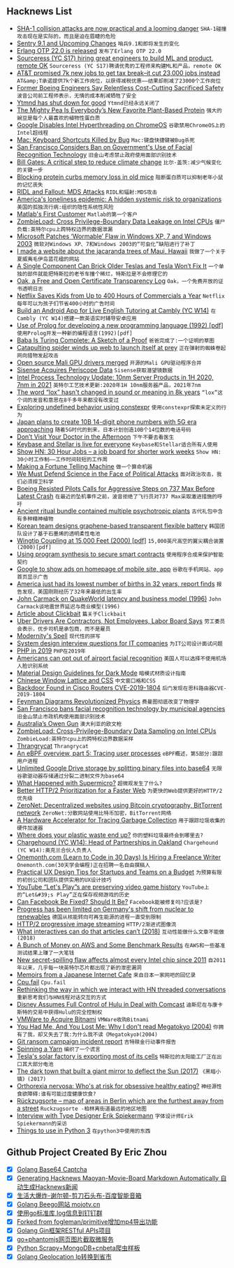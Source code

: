 ## Hacknews List


- [SHA-1 collision attacks are now practical and a looming danger](https://www.zdnet.com/article/sha-1-collision-attacks-are-now-actually-practical-and-a-looming-danger/)  `SHA-1碰撞攻击现在是实际的，而且是迫在眉睫的危险`
- [Sentry 9.1 and Upcoming Changes](https://blog.sentry.io/2019/05/14/sentry-9-1-and-upcoming-changes)  `哨兵9.1和即将发生的变化`
- [Erlang OTP 22.0 is released](http://www.erlang.org/news/132)  `发布了Erlang OTP 22.0`
- [Sourceress (YC S17) hiring great engineers to build ML and product, remote OK](https://jobs.lever.co/sourceress/a52a49fb-8094-4d51-9b98-ddf09a09b111)  `Sourceress (YC S17)聘请优秀的工程师来构建ML和产品，remote OK`
- [AT&amp;T promised 7k new jobs to get tax break–it cut 23,000 jobs instead](https://arstechnica.com/tech-policy/2019/05/att-promised-7000-new-jobs-to-get-tax-break-it-cut-23000-jobs-instead/)  `AT&amp;T承诺提供7k个新工作岗位，以获得减税优惠——结果却削减了23000个工作岗位`
- [Former Boeing Engineers Say Relentless Cost-Cutting Sacrificed Safety](https://www.bloomberg.com/news/features/2019-05-09/former-boeing-engineers-say-relentless-cost-cutting-sacrificed-safety)  `波音公司前工程师表示，无情的成本削减牺牲了安全`
- [Ytmnd has shut down for good](https://www.resetera.com/threads/looks-like-mid-00s-meme-factory-ytmnd-has-shut-down-for-good.116990/)  `Ytmnd已经永远关闭了`
- [The Mighty Pea Is Everybody’s New Favorite Plant-Based Protein](https://www.bloomberg.com/news/articles/2019-05-14/the-mighty-pea-is-everybody-s-new-favorite-plant-based-protein)  `强大的豌豆是每个人最喜欢的植物性蛋白质`
- [Google Disables Intel Hyperthreading on ChromeOS](https://sites.google.com/a/chromium.org/dev/chromium-os/mds-on-chromeos)  `谷歌禁用ChromeOS上的Intel超线程`
- [Mac: Keyboard Shortcuts Killed by Bug](https://eclecticlight.co/2019/03/03/last-week-on-my-mac-keyboard-shortcuts-killed-by-bug/)  `Mac:键盘快捷键被Bug杀死`
- [San Francisco Considers Ban on Government&#39;s Use of Facial Recognition Technology](https://www.npr.org/2019/05/14/723193785/san-francisco-considers-ban-on-governments-use-of-facial-recognition-technology)  `旧金山考虑禁止政府使用面部识别技术`
- [Bill Gates: A critical step to reduce climate change](https://www.gatesnotes.com/Energy/A-critical-step-to-reduce-climate-change?WT.mc_id=20190515000825_Energy-Storage_BG-TW&amp;WT.tsrc=BGTW&amp;linkId=67393850)  `比尔·盖茨:减少气候变化的关键一步`
- [Blocking protein curbs memory loss in old mice](https://med.stanford.edu/news/all-news/2019/05/blocking-protein-curbs-memory-loss-in-old-mice.html)  `阻断蛋白质可以抑制老年小鼠的记忆丧失`
- [RIDL and Fallout: MDS Attacks](https://mdsattacks.com)  `RIDL和辐射:MDS攻击`
- [America&#39;s loneliness epidemic: A hidden systemic risk to organizations](https://www.smartbrief.com/original/2019/05/americas-loneliness-epidemic-hidden-systemic-risk-organizations)  `美国的孤独流行病:组织的隐性系统性风险`
- [Matlab&#39;s First Customer](http://people.maths.ox.ac.uk/trefethen/honours.html)  `Matlab的第一个客户`
- [ZombieLoad: Cross Privilege-Boundary Data Leakage on Intel CPUs](https://www.cyberus-technology.de/posts/2019-05-14-zombieload.html)  `僵尸负载:英特尔cpu上跨特权边界的数据泄漏`
- [Microsoft Patches ‘Wormable’ Flaw in Windows XP, 7 and Windows 2003](https://krebsonsecurity.com/2019/05/microsoft-patches-wormable-flaw-in-windows-xp-7-and-windows-2003/)  `微软对Windows XP、7和Windows 2003的“可虫化”缺陷进行了补丁`
- [I made a website about the jacaranda trees of Maui, Hawaii](https://mauijacaranda.com/)  `我做了一个关于夏威夷毛伊岛蓝花楹的网站`
- [A Single Component Can Brick Older Teslas and Tesla Won’t Fix It](https://www.thedrive.com/news/27945/a-single-component-can-brick-older-teslas-and-tesla-wont-fix-it)  `一个单独的部件就能把特斯拉的老爷车撞个稀烂，特斯拉是不会修理它的`
- [Oak, a Free and Open Certificate Transparency Log](https://letsencrypt.org/2019/05/15/introducing-oak-ct-log.html)  `Oak，一个免费开放的证书透明日志`
- [Netflix Saves Kids from Up to 400 Hours of Commercials a Year](https://localbabysitter.com/netflix-saves-our-kids-from-up-to-400-hours-of-commercials-a-year/)  `Netflix每年可以为孩子们节省400小时的广告时间`
- [Build an Android App for Live English Tutoring at Cambly (YC W14)](https://jobs.lever.co/cambly/c13ba0e6-31ce-40a6-ba8d-c0afb8cad52e)  `在Cambly (YC W14)搭建一款英语实时辅导安卓应用`
- [Use of Prolog for developing a new programming language (1992) [pdf]](https://pdfs.semanticscholar.org/57d3/1ca47fa9688089b9b7e7c19c199aa03aff1e.pdf)  `使用Prolog开发一种新的编程语言(1992)[pdf]`
- [Baba Is Turing Complete: A Sketch of a Proof](https://www.twitlonger.com/show/n_1sqrh1m)  `爸爸完成了:一个证明的草图`
- [Catapulting spider winds up web to launch itself at prey](https://phys.org/news/2019-05-catapulting-spider-web-prey.html)  `正在弹射的蜘蛛卷起网向猎物发起攻击`
- [Open source Mali GPU drivers merged](https://lkml.org/lkml/2019/5/8/1122)  `开源的Mali GPU驱动程序合并`
- [Sisense Acquires Periscope Data](https://techcrunch.com/2019/05/14/sisense-acquires-periscope-data-to-build-integrated-data-science-and-analytics-solution/)  `Sisense获取潜望镜数据`
- [Intel Process Technology Update: 10nm Server Products in 1H 2020, 7nm in 2021](https://www.anandtech.com/show/14311/intel-process-technology-update-10nm-server-products-in-1h-2020-accelerated-7nm-in-2021)  `英特尔工艺技术更新:2020年1H 10nm服务器产品，2021年7nm`
- [The word “lox” hasn&#39;t changed in sound or meaning in 8k years](http://nautil.us/blog/the-english-word-that-hasnt-changed-in-sound-or-meaning-in-8000-years)  `“lox”这个词的发音和意思在8千多年来都没有改变过`
- [Exploring undefined behavior using constexpr](https://shafik.github.io/c&#43;&#43;/undefined%20behavior/2019/05/11/explporing_undefined_behavior_using_constexpr.html)  `使用constexpr探索未定义的行为`
- [Japan plans to create 10B 14-digit phone numbers with 5G era approaching](https://www.japantimes.co.jp/news/2019/05/14/national/japan-plans-create-10-billion-14-digit-phone-numbers-5g-era-approaching/)  `随着5G时代的到来，日本计划创造10B个14位数的电话号码`
- [Don’t Visit Your Doctor in the Afternoon](https://www.nytimes.com/2019/05/14/opinion/dont-visit-your-doctor-in-the-afternoon.html)  `下午不要去看医生`
- [Keybase and Stellar is live for everyone](https://keybase.io/blog/keybase-stellar-launch)  `Keybase和Stellar适合所有人使用`
- [Show HN: 30 Hour Jobs – a job board for shorter work weeks](https://30hourjobs.com)  `Show HN: 30小时工作制——工作时间较短的工作周`
- [Making a Fortune Telling Machine](http://lea.zone/blog/making-of-fortunes/)  `做一个算命机器`
- [We Must Defend Science in the Face of Political Attacks](https://blogs.scientificamerican.com/observations/we-must-defend-science-in-the-face-of-political-attacks/)  `面对政治攻击，我们必须捍卫科学`
- [Boeing Resisted Pilots Calls for Aggressive Steps on 737 Max Before Latest Crash](https://www.nytimes.com/2019/05/14/business/boeing-737-max-ethiopian-plane-crash.html)  `在最近的坠机事件之前，波音拒绝了飞行员对737 Max采取激进措施的呼吁`
- [Ancient ritual bundle contained multiple psychotropic plants](https://phys.org/news/2019-05-ancient-ritual-bundle-multiple-psychotropic.html)  `古代礼包中含有多种精神植物`
- [Korean team designs graphene-based transparent flexible battery](https://www.graphene-info.com/korean-team-designs-graphene-based-transparent-flexible-battery)  `韩国团队设计了基于石墨烯的透明柔性电池`
- [Wingtip Coupling at 15,000 Feet (2000) [pdf]](https://www.flightjournal.com/wp-content/uploads/2011/12/wing-tip.qxd_.pdf)  `15,000英尺高空的翼尖耦合装置(2000)[pdf]`
- [Using program synthesis to secure smart contracts](https://synthetic-minds.com/pages/blog/blog-2019-05-12.html)  `使用程序合成来保护智能契约`
- [Google to show ads on homepage of mobile site, app](https://www.reuters.com/article/us-alphabet-google-advertising-idUSKCN1SK1YK)  `谷歌在手机网站、app首页显示广告`
- [America just had its lowest number of births in 32 years, report finds](https://www.cnn.com/2019/05/15/health/us-birth-rate-record-low-cdc-study/index.html)  `报告发现，美国刚刚经历了32年来最低的出生率`
- [John Carmack on QuakeWorld latency and business model (1996)](https://raw.githubusercontent.com/ESWAT/john-carmack-plan-archive/master/by_day/johnc_plan_19960802.txt)  `John Carmack谈地震世界延迟与商业模型(1996)`
- [Article about Clickbait](https://www.vox.com/the-goods/2019/5/8/18537279/chum-box-weird-sponsored-links-gut-doctor)  `篇关于Clickbait`
- [Uber Drivers Are Contractors, Not Employees, Labor Board Says](https://www.nytimes.com/2019/05/14/business/economy/nlrb-uber-drivers-contractors.html)  `劳工委员会表示，优步司机是承包商，而不是雇员`
- [Modernity&#39;s Spell](https://www.thenewatlantis.com/publications/modernitys-spell)  `现代性的拼写`
- [System design interview questions for IT companies](https://github.com/checkcheckzz/system-design-interview)  `为IT公司设计面试问题`
- [PHP in 2019](https://stitcher.io/blog/php-in-2019)  `PHP在2019年`
- [Americans can opt out of airport facial recognition](https://techcrunch.com/2019/05/13/americans-opt-out-facial-recognition-airport/)  `美国人可以选择不使用机场人脸识别系统`
- [Material Design Guidelines for Dark Mode](https://material.io/design/color/dark-theme.html)  `暗模式材质设计指南`
- [Chinese Window Lattice and CSS](https://yuanchuan.dev/2019/05/15/window-lattice-and-css.html)  `中文窗口格和CSS`
- [Backdoor Found in Cisco Routers CVE-2019-1804](https://nvd.nist.gov/vuln/detail/CVE-2019-1804)  `后门发现在思科路由器CVE-2019-1804`
- [Feynman Diagrams Revolutionized Physics](https://www.quantamagazine.org/how-feynman-diagrams-revolutionized-physics-20190514/)  `费曼图彻底改变了物理学`
- [San Francisco bans facial recognition technology by municipal agencies](https://www.nytimes.com/2019/05/14/us/facial-recognition-ban-san-francisco.html)  `旧金山禁止市政机构使用面部识别技术`
- [Australia’s Owen Gun](https://warfarehistorynetwork.com/daily/australias-owen-gun/)  `澳大利亚的欧文枪`
- [ZombieLoad: Cross-Privilege-Boundary Data Sampling on Intel CPUs](https://zombieloadattack.com)  `ZombieLoad:英特尔cpu上的跨特权边界数据采样`
- [Thrangrycat](https://thrangrycat.com/)  `Thrangrycat`
- [An eBPF overview, part 5: Tracing user processes](https://www.collabora.com/news-and-blog/blog/2019/05/14/an-ebpf-overview-part-5-tracing-user-processes/)  `eBPF概述，第5部分:跟踪用户进程`
- [Unlimited Google Drive storage by splitting binary files into base64](https://github.com/stewartmcgown/uds)  `无限谷歌驱动器存储通过分裂二进制文件为base64`
- [What Happened with Supermicro?](https://hackaday.com/2019/05/14/what-happened-with-supermicro/)  `超微观发生了什么?`
- [Better HTTP/2 Prioritization for a Faster Web](https://blog.cloudflare.com/better-http-2-prioritization-for-a-faster-web/)  `为更快的Web提供更好的HTTP/2优先级`
- [ZeroNet: Decentralized websites using Bitcoin cryptography, BitTorrent network](https://zeronet.io/)  `ZeroNet:分散网站使用比特币加密，BitTorrent网络`
- [A Hardware Accelerator for Tracing Garbage Collection](https://ieeexplore.ieee.org/document/8695831)  `用于跟踪垃圾收集的硬件加速器`
- [Where does your plastic waste end up?](https://www.nationalgeographic.co.uk/environment-and-conservation/2018/11/where-does-your-plastic-waste-end)  `你的塑料垃圾最终会到哪里去?`
- [Chargehound (YC W14): Head of Partnerships in Oakland](https://chargehound.breezy.hr/p/50f1208de16e)  `Chargehound (YC W14):奥克兰合伙人负责人`
- [Onemonth.com (Learn to Code in 30 Days) Is Hiring a Freelance Writer](https://docs.google.com/document/d/14uE_d4mU00gLJSZRrk0vSIWYi2BjcxD5oRJgGEEDdxU/edit#)  `Onemonth.com(30天学会编程)正在招聘一名自由撰稿人`
- [Practical UX Design Tips for Startups and Teams on a Budget](https://blog.mobile-patterns.com/practical-ux-design-tips-for-startups-and-teams-on-a-budget-fac58299984b)  `为预算有限的初创公司和团队提供实用的UX设计技巧`
- [YouTube “Let&#39;s Play”s are preserving video game history](https://www.rockpapershotgun.com/2019/05/06/how-youtube-lets-plays-are-preserving-video-game-history/)  `YouTube上的“Let&#39;s Play”正在保存视频游戏的历史`
- [Can Facebook Be Fixed? Should It Be?](https://www.nytimes.com/2019/05/14/opinion/facebook-chris-hughes.html)  `Facebook能被修复吗?应该是?`
- [Progress has been limited on Germany&#39;s shift from nuclear to renewables](https://www.spiegel.de/international/germany/german-failure-on-the-road-to-a-renewable-future-a-1266586.html)  `德国从核能转向可再生能源的进程一直受到限制`
- [HTTP/2 progressive image streaming](https://blog.cloudflare.com/parallel-streaming-of-progressive-images/)  `HTTP/2渐进式图像流`
- [What interactives can do that articles can’t (2018)](https://ejb.github.io/2018/06/03/interactives.html)  `互动性能做什么文章不能做(2018)`
- [A Bunch of Money on AWS and Some Benchmark Results](https://www.memsql.com/blog/memsql-tpc-benchmarks/)  `在AWS和一些基准测试结果上赚了一大笔钱`
- [New secret-spilling flaw affects almost every Intel chip since 2011](https://techcrunch.com/2019/05/14/zombieload-flaw-intel-processors/)  `自2011年以来，几乎每一块英特尔芯片都出现了新的泄密漏洞`
- [Memoirs from a Japanese Internet Cafe](https://www.japantimes.co.jp/community/2019/05/12/voices/memoirs-japanese-internet-cafe/)  `来自日本一家网吧的回忆录`
- [Cpu.fail](https://cpu.fail/)  `Cpu.fail`
- [Rethinking the way in which we interact with HN threaded conversations](https://www.mcnutt.in/forum-explorer/)  `重新思考我们与HN线程对话交互的方式`
- [Disney Assumes Full Control of Hulu in Deal with Comcast](https://variety.com/2019/digital/news/disney-full-control-hulu-comcast-deal-1203214338/)  `迪斯尼在与康卡斯特的交易中获得Hulu的完全控制权`
- [VMWare to Acquire Bitnami](https://cloud.vmware.com/community/2019/05/15/vmware-to-acquire-bitnami/)  `VMWare收购Bitnami`
- [You Had Me, And You Lost Me: Why I don&#39;t read Megatokyo (2004)](http://www.websnark.com/archives/2004/08/you_had_me_and.html)  `你拥有了我，却又失去了我:为什么我不读《Megatokyo》(2004)`
- [Git ransom campaign incident report](https://about.gitlab.com/2019/05/14/git-ransom-campaign-incident-report-atlassian-bitbucket-github-gitlab/)  `吉特赎金行动事件报告`
- [Spinning a Yarn](https://www.campaignlive.co.uk/article/spinning-yarn/1583953)  `编织了一个谎言`
- [Tesla&#39;s solar factory is exporting most of its cells](https://www.reuters.com/article/us-tesla-solar-exclusive/exclusive-teslas-solar-factory-is-exporting-most-of-its-cells-document-idUSKCN1SL1H5)  `特斯拉的太阳能工厂正在出口其大部分电池`
- [The dark town that built a giant mirror to deflect the Sun (2017)](http://www.bbc.com/future/story/20170314-the-town-that-built-a-mirror-to-catch-the-sun)  `《黑暗小镇》(2017)`
- [Orthorexia nervosa: Who&#39;s at risk for obsessive healthy eating?](https://www.ctvnews.ca/health/who-s-at-risk-for-obsessive-healthy-eating-toronto-research-sheds-light-1.4421908)  `神经源性食欲障碍:谁有可能过度健康饮食?`
- [Rückzugsorte – map of areas in Berlin which are the furthest away from a street](http://hanshack.com/rueckzugsorte/)  `Ruckzugsorte -柏林离街道最远的地区地图`
- [Interview with Type Designer Erik Spiekermann](https://johannesippen.com/2019/erik-spiekermann/)  `字体设计师Erik Spiekermann的采访`
- [Things to use in Python 3](https://datawhatnow.com/things-you-are-probably-not-using-in-python-3-but-should/)  `在python3中使用的东西`

## Github Project Created By Eric Zhou

- [x] [Golang Base64 Captcha](https://github.com/mojocn/base64Captcha)
- [x] [Generating Hacknews Maoyan-Movie-Board Markdown Automatically 自动生成Hacknews新闻](https://github.com/dejavuzhou/md-genie)
- [x] [生活大爆炸-谢尔顿-剪刀石头布-百度智能音箱](https://github.com/mojocn/dueros-bang-game)
- [x] [Golang Beego网站 mojotv.cn](https://github.com/mojocn/www.mojotv.cn)
- [x] [使用go标准库,log信息到钉钉群](https://github.com/mojocn/dooger)
- [x] [Forked from fogleman/primitive增加mp4导出功能](https://github.com/mojocn/primitive)
- [x] [Golang Gin框架RESTful APIs项目](https://github.com/JJJJJJJerk/ezier-golang-web-api-framework)
- [x] [go+phantomjs网页图片截取微服务](https://github.com/mojocn/screen_shot)
- [x] [Python Scrapy+MongoDB+cnbeta爬虫样板](https://github.com/mojocn/scrapy_mongodb_boilerplate_cnbeta)
- [x] [Golang Geolocation Ip转换到省市](https://github.com/mojocn/ip2location)